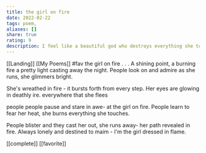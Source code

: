 ```yaml
---
title: the girl on fire
date: 2022-02-22
tags: poem, 
aliases: []
share: true
rating: 9
description: I feel like a beautiful god who destroys everything she touches
---
```

[[Landing]] [[My Poems]]  #fav
the girl on fire 
.
.
.
A shining point, a burning fire
a pretty light casting away the night.
People look on and admire
as she runs, she glimmers bright.

She's wreathed in fire -
it bursts forth from every step.
Her eyes are glowing in deathly ire.
everywhere that she flees

people people pause and stare in awe-
at the girl on fire.
People learn to fear her heat,
she burns everything she touches.

People blister and they cast her out,
she runs away- her path revealed in fire.
Always lonely and destined to maim -
I'm the girl dressed in flame. 

[[complete]] [[favorite]]

